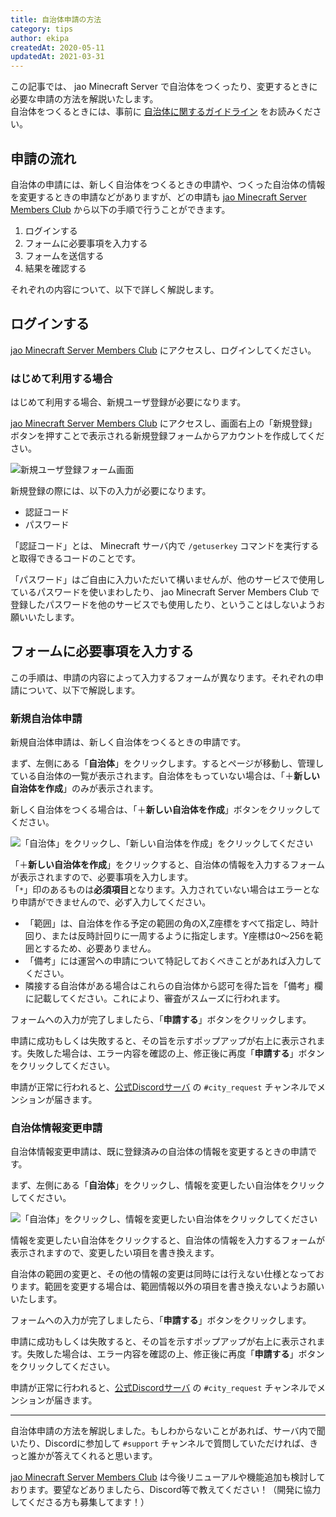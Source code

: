 ```yaml
---
title: 自治体申請の方法
category: tips
author: ekipa
createdAt: 2020-05-11
updatedAt: 2021-03-31
---
```


この記事では、 jao Minecraft Server で自治体をつくったり、変更するときに必要な申請の方法を解説いたします。  
自治体をつくるときには、事前に [自治体に関するガイドライン](/server/guidelines/cities) をお読みください。

<!--more-->

## 申請の流れ

自治体の申請には、新しく自治体をつくるときの申請や、つくった自治体の情報を変更するときの申請などがありますが、どの申請も [jao Minecraft Server Members Club](https://club.jaoafa.com/) から以下の手順で行うことができます。

1. ログインする
2. フォームに必要事項を入力する
3. フォームを送信する
4. 結果を確認する

それぞれの内容について、以下で詳しく解説します。

## ログインする

[jao Minecraft Server Members Club](https://club.jaoafa.com/) にアクセスし、ログインしてください。

### はじめて利用する場合

はじめて利用する場合、新規ユーザ登録が必要になります。

[jao Minecraft Server Members Club](https://club.jaoafa.com/) にアクセスし、画面右上の「新規登録」ボタンを押すことで表示される新規登録フォームからアカウントを作成してください。

![新規ユーザ登録フォーム画面](https://storage.jaoafa.com/9e47a8f93863ac50d58aec6c380c7e14.png)

新規登録の際には、以下の入力が必要になります。

- 認証コード
- パスワード

「認証コード」とは、 Minecraft サーバ内で `/getuserkey` コマンドを実行すると取得できるコードのことです。

「パスワード」はご自由に入力いただいて構いませんが、他のサービスで使用しているパスワードを使いまわしたり、 jao Minecraft Server Members Club で登録したパスワードを他のサービスでも使用したり、ということはしないようお願いいたします。

## フォームに必要事項を入力する

この手順は、申請の内容によって入力するフォームが異なります。それぞれの申請について、以下で解説します。

### 新規自治体申請

新規自治体申請は、新しく自治体をつくるときの申請です。

まず、左側にある「**自治体**」をクリックします。するとページが移動し、管理している自治体の一覧が表示されます。自治体をもっていない場合は、「＋**新しい自治体を作成**」のみが表示されます。

新しく自治体をつくる場合は、「＋**新しい自治体を作成**」ボタンをクリックしてください。

![「自治体」をクリックし、「新しい自治体を作成」をクリックしてください](https://storage.jaoafa.com/cf78be7f4a04d22804de65c7ff604e4b.png)

「＋**新しい自治体を作成**」をクリックすると、自治体の情報を入力するフォームが表示されますので、必要事項を入力します。  
「`*`」印のあるものは**必須項目**となります。入力されていない場合はエラーとなり申請ができませんので、必ず入力してください。

- 「範囲」は、自治体を作る予定の範囲の角のX,Z座標をすべて指定し、時計回り、または反時計回りに一周するように指定します。Y座標は0～256を範囲とするため、必要ありません。
- 「備考」には運営への申請について特記しておくべきことがあれば入力してください。
- 隣接する自治体がある場合はこれらの自治体から認可を得た旨を「備考」欄に記載してください。これにより、審査がスムーズに行われます。

フォームへの入力が完了しましたら、「**申請する**」ボタンをクリックします。

申請に成功もしくは失敗すると、その旨を示すポップアップが右上に表示されます。失敗した場合は、エラー内容を確認の上、修正後に再度「**申請する**」ボタンをクリックしてください。

申請が正常に行われると、[公式Discordサーバ](/blog/join_discord) の `#city_request` チャンネルでメンションが届きます。

### 自治体情報変更申請

自治体情報変更申請は、既に登録済みの自治体の情報を変更するときの申請です。

まず、左側にある「**自治体**」をクリックし、情報を変更したい自治体をクリックしてください。

![「自治体」をクリックし、情報を変更したい自治体をクリックしてください](https://storage.jaoafa.com/cf78be7f4a04d22804de65c7ff604e4b.png)

情報を変更したい自治体をクリックすると、自治体の情報を入力するフォームが表示されますので、変更したい項目を書き換えます。

自治体の範囲の変更と、その他の情報の変更は同時には行えない仕様となっております。範囲を変更する場合は、範囲情報以外の項目を書き換えないようお願いいたします。

フォームへの入力が完了しましたら、「**申請する**」ボタンをクリックします。

申請に成功もしくは失敗すると、その旨を示すポップアップが右上に表示されます。失敗した場合は、エラー内容を確認の上、修正後に再度「**申請する**」ボタンをクリックしてください。

申請が正常に行われると、[公式Discordサーバ](/blog/join_discord) の `#city_request` チャンネルでメンションが届きます。

---

自治体申請の方法を解説しました。もしわからないことがあれば、サーバ内で聞いたり、Discordに参加して `#support` チャンネルで質問していただければ、きっと誰かが答えてくれると思います。

[jao Minecraft Server Members Club](https://club.jaoafa.com/) は今後リニューアルや機能追加も検討しております。要望などありましたら、Discord等で教えてください！（開発に協力してくださる方も募集してます！）
